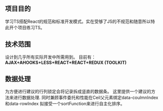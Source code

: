 ## 项目目的
学习TS搭配React的规范和标准开发模式。实在受够了JS的不规范和随意所以特此开个项目练习TS。
## 技术范围
设计到几乎所有实际开发中所需用到。
目前有：
    **AJAX+AHOOKS+LESS+REACT+REACT+REDUX (TOOLKIT)**
## 数据处理
为方便进行建议的行列锁定会将记录拆成竖直的数据条。
这里提供一个建议的方法来进行数据处理.
同时兼顾事件委托和性能在Ceil父元素绑定data-coulmnIndex和data-rowIndex
拟接受一个sortFunction来进行自主化排序。


